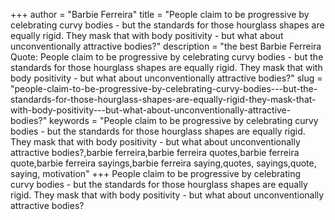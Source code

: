 +++
author = "Barbie Ferreira"
title = "People claim to be progressive by celebrating curvy bodies - but the standards for those hourglass shapes are equally rigid. They mask that with body positivity - but what about unconventionally attractive bodies?"
description = "the best Barbie Ferreira Quote: People claim to be progressive by celebrating curvy bodies - but the standards for those hourglass shapes are equally rigid. They mask that with body positivity - but what about unconventionally attractive bodies?"
slug = "people-claim-to-be-progressive-by-celebrating-curvy-bodies---but-the-standards-for-those-hourglass-shapes-are-equally-rigid-they-mask-that-with-body-positivity---but-what-about-unconventionally-attractive-bodies?"
keywords = "People claim to be progressive by celebrating curvy bodies - but the standards for those hourglass shapes are equally rigid. They mask that with body positivity - but what about unconventionally attractive bodies?,barbie ferreira,barbie ferreira quotes,barbie ferreira quote,barbie ferreira sayings,barbie ferreira saying,quotes, sayings,quote, saying, motivation"
+++
People claim to be progressive by celebrating curvy bodies - but the standards for those hourglass shapes are equally rigid. They mask that with body positivity - but what about unconventionally attractive bodies?
